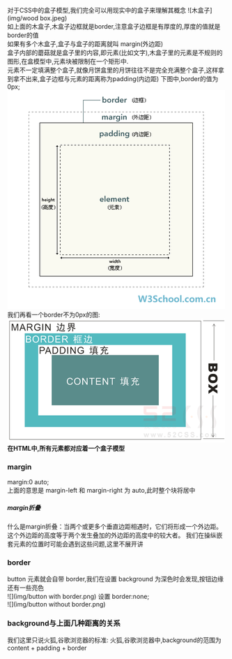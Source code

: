对于CSS中的盒子模型,我们完全可以用现实中的盒子来理解其概念
![木盒子](img/wood box.jpeg)  
如上面的木盒子,木盒子边框就是border,注意盒子边框是有厚度的,厚度的值就是border的值  
如果有多个木盒子,盒子与盒子的距离就叫 margin(外边距)  
盒子内部的蘑菇就是盒子里的内容,即元素(比如文字),木盒子里的元素是不规则的图形,在盒模型中,元素块被限制在一个矩形中.  
元素不一定填满整个盒子,就像月饼盒里的月饼往往不是完全充满整个盒子,这样拿到拿不出来,盒子边框与元素的距离称为padding(内边距)
下图中,border的值为0px;  
![](img/距离.jpg)  
我们再看一个border不为0px的图:  
![](img/盒模型.png)
**在HTML中,所有元素都对应着一个盒子模型**  
### margin
margin:0 auto;   
上面的意思是 margin-left 和 margin-right 为 auto,此时整个块将居中
##### margin折叠
什么是margin折叠：当两个或更多个垂直边距相遇时，它们将形成一个外边距。这个外边距的高度等于两个发生叠加的外边距的高度中的较大者。  我们在操纵嵌套元素的位置时可能会遇到这些问题,这里不展开讲
### border
button 元素就会自带 border,我们在设置 background 为深色时会发现,按钮边缘还有一些亮色  
![](img/button with border.png)
设置 border:none;  
![](img/button without border.png)
### background与上面几种距离的关系  
我们这里只说火狐,谷歌浏览器的标准:
火狐,谷歌浏览器中,background的范围为 content + padding + border
